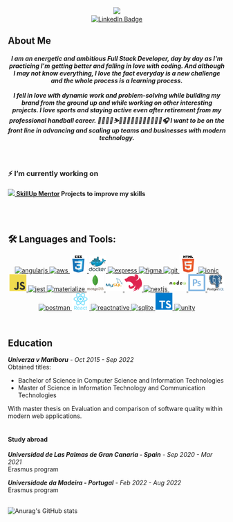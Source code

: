 

<div id="header" align="center">
  <img src="https://media.giphy.com/media/Qo2dupDib32rkTY4hX/giphy.gif" width="300"/>
</div>

<div id="badges" align="center">
  <a href="https://www.linkedin.com/in/ilija-tomic/">
    <img src="https://img.shields.io/badge/LinkedIn-blue?style=for-the-badge&logo=linkedin&logoColor=white" alt="LinkedIn Badge"/>
  </a>
  </br>
  <!-- <img src="https://komarev.com/ghpvc/?username=tomicilija&style=flat-square&color=blue" alt=""/> -->
</div>

## About Me
<h5 align="center">
I am an energetic and ambitious Full Stack Developer, day by day as I'm practicing I'm getting better and falling in love with coding. And although I may not know everything, I love the fact everyday is a new challenge and the whole process is a learning process.</br></br>
I fell in love with dynamic work and problem-solving while building my brand from the ground up and while working on other interesting projects. I love sports and staying active even after retirement from my professional handball career. 🏌️‍♂️🏄‍♂️⛷️🏊‍♂️⛹️‍♂️🤾‍♂️🚴‍♂️🎾🧘‍♂️🎧
I want to be on the front line in advancing and scaling up teams and businesses with modern technology.
</h5></br>

### ⚡ I’m currently working on
<h4>
<a href="https://skillupmentor.com/" target="blank"> <img src="https://avatars.githubusercontent.com/u/88553986" width="15">  SkillUp Mentor</a> Projects to improve my skills
</h4></br></br>

## :hammer_and_wrench: Languages and Tools:
<p align="center"> <a href="https://angular.io" target="_blank" rel="noreferrer"> <img src="https://cdn.iconscout.com/icon/free/png-256/angular-226066.png" alt="angularjs" width="40"/> </a> <a href="https://aws.amazon.com" target="_blank" rel="noreferrer"> <img src="https://cdn.iconscout.com/icon/free/png-256/aws-1869025-1583149.png" alt="aws" width="40" /> </a> <a href="https://www.w3schools.com/css/" target="_blank" rel="noreferrer"> <img src="https://raw.githubusercontent.com/devicons/devicon/master/icons/css3/css3-original-wordmark.svg" alt="css3" width="40" height="40"/> </a> <a href="https://www.docker.com/" target="_blank" rel="noreferrer"> <img src="https://raw.githubusercontent.com/devicons/devicon/master/icons/docker/docker-original-wordmark.svg" alt="docker" width="40" height="40"/> </a> <a href="https://expressjs.com" target="_blank" rel="noreferrer"> <img src="https://www.pngfind.com/pngs/m/136-1363736_express-js-icon-png-transparent-png.png" alt="express" width="40" /> </a> <a href="https://www.figma.com/" target="_blank" rel="noreferrer"> <img src="https://www.vectorlogo.zone/logos/figma/figma-icon.svg" alt="figma" width="40" height="40"/> </a> <a href="https://git-scm.com/" target="_blank" rel="noreferrer"> <img src="https://www.vectorlogo.zone/logos/git-scm/git-scm-icon.svg" alt="git" width="40" height="40"/> </a> <a href="https://www.w3.org/html/" target="_blank" rel="noreferrer"> <img src="https://raw.githubusercontent.com/devicons/devicon/master/icons/html5/html5-original-wordmark.svg" alt="html5" width="40" height="40"/> </a> <a href="https://ionicframework.com" target="_blank" rel="noreferrer"> <img src="https://upload.wikimedia.org/wikipedia/commons/d/d1/Ionic_Logo.svg" alt="ionic" width="40" height="40"/> </a> <a href="https://developer.mozilla.org/en-US/docs/Web/JavaScript" target="_blank" rel="noreferrer"> <img src="https://raw.githubusercontent.com/devicons/devicon/master/icons/javascript/javascript-original.svg" alt="javascript" width="40" height="40"/> </a> <a href="https://jestjs.io" target="_blank" rel="noreferrer"> <img src="https://www.vectorlogo.zone/logos/jestjsio/jestjsio-icon.svg" alt="jest" width="40" height="40"/> </a> <a href="https://materializecss.com/" target="_blank" rel="noreferrer"> <img src="https://raw.githubusercontent.com/prplx/svg-logos/5585531d45d294869c4eaab4d7cf2e9c167710a9/svg/materialize.svg" alt="materialize" width="40" height="40"/> </a> <a href="https://www.mongodb.com/" target="_blank" rel="noreferrer"> <img src="https://raw.githubusercontent.com/devicons/devicon/master/icons/mongodb/mongodb-original-wordmark.svg" alt="mongodb" width="40" height="40"/> </a> <a href="https://www.mysql.com/" target="_blank" rel="noreferrer"> <img src="https://raw.githubusercontent.com/devicons/devicon/master/icons/mysql/mysql-original-wordmark.svg" alt="mysql" width="40" height="40"/> </a> <a href="https://nestjs.com/" target="_blank" rel="noreferrer"> <img src="https://raw.githubusercontent.com/devicons/devicon/master/icons/nestjs/nestjs-plain.svg" alt="nestjs" width="40" height="40"/> </a> <a href="https://nextjs.org/" target="_blank" rel="noreferrer"> <img src="https://static-00.iconduck.com/assets.00/next-js-icon-256x256-6j7ddke7.png" alt="nextjs" width="40" /> </a> <a href="https://nodejs.org" target="_blank" rel="noreferrer"> <img src="https://raw.githubusercontent.com/devicons/devicon/master/icons/nodejs/nodejs-original-wordmark.svg" alt="nodejs" width="40" height="40"/> </a> <a href="https://www.photoshop.com/en" target="_blank" rel="noreferrer"> <img src="https://raw.githubusercontent.com/devicons/devicon/master/icons/photoshop/photoshop-line.svg" alt="photoshop" width="40" height="40"/> </a> <a href="https://www.postgresql.org" target="_blank" rel="noreferrer"> <img src="https://raw.githubusercontent.com/devicons/devicon/master/icons/postgresql/postgresql-original-wordmark.svg" alt="postgresql" width="40" height="40"/> </a> <a href="https://postman.com" target="_blank" rel="noreferrer"> <img src="https://www.vectorlogo.zone/logos/getpostman/getpostman-icon.svg" alt="postman" width="40" height="40"/> </a> <a href="https://reactjs.org/" target="_blank" rel="noreferrer"> <img src="https://raw.githubusercontent.com/devicons/devicon/master/icons/react/react-original-wordmark.svg" alt="react" width="40" height="40"/> </a> <a href="https://reactnative.dev/" target="_blank" rel="noreferrer"> <img src="https://reactnative.dev/img/header_logo.svg" alt="reactnative" width="40" height="40"/> </a> <a href="https://www.sqlite.org/" target="_blank" rel="noreferrer"> <img src="https://www.vectorlogo.zone/logos/sqlite/sqlite-icon.svg" alt="sqlite" width="40" height="40"/> </a> <a href="https://www.typescriptlang.org/" target="_blank" rel="noreferrer"> <img src="https://raw.githubusercontent.com/devicons/devicon/master/icons/typescript/typescript-original.svg" alt="typescript" width="40" height="40"/> </a> <a href="https://unity.com/" target="_blank" rel="noreferrer"> <img src="https://www.vectorlogo.zone/logos/unity3d/unity3d-icon.svg" alt="unity" width="40" height="40"/> </a> </p></br>

## Education

_**Univerza v Mariboru** - Oct 2015 - Sep 2022_
</br>Obtained titles: 
- Bachelor of Science in Computer Science and Information Technologies
- Master of Science in Information Technology and Communication Technologies

With master thesis on Evaluation and comparison of software quality within modern web applications.</br></br>

#### Study abroad
_**Universidad de Las Palmas de Gran Canaria - Spain** - Sep 2020 - Mar 2021_
</br>Erasmus program</br>

_**Universidade da Madeira - Portugal** - Feb 2022 - Aug 2022_
</br>Erasmus program</br></br>



![Anurag's GitHub stats](https://github-readme-stats.vercel.app/api?username=tomicilija&show_icons=true&theme=prussian)


<!--
**tomicilija/tomicilija** is a ✨ _special_ ✨ repository because its `README.md` (this file) appears on your GitHub profile.
-->
